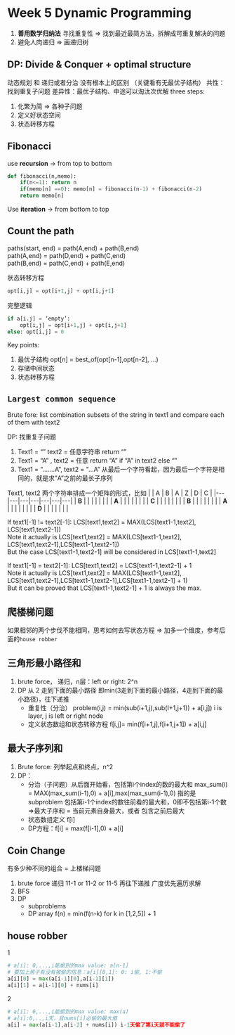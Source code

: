 # Week 5 Dynamic Programming
1. **善用数学归纳法**
寻找重复性 => 找到最近最简方法，拆解成可重复解决的问题
2. 避免人肉递归 => 画递归树

## DP: Divide & Conquer + optimal structure

动态规划 和 递归或者分治 没有根本上的区别 （关键看有无最优子结构）
共性：找到重复子问题
差异性：最优子结构、中途可以淘汰次优解
three steps:
1. 化繁为简 => 各种子问题
2. 定义好状态空间
3. 状态转移方程

## Fibonacci
use **recursion** -> from top to bottom
```python
def fibonacci(n,memo):
    if(n<=1): return n
    if(memo[n] ==0): memo[n] = fibonacci(n-1) + fibonacci(n-2)
    return memo[n]
```

Use **iteration** -> from bottom to top

## Count the path
paths(start, end) = path(A,end) + path(B,end)<br>
path(A,end) = path(D,end) + path(C,end)<br>
path(B,end) = path(C,end) + path(E,end)

状态转移方程
```python
opt[i,j] = opt[i+1,j] + opt[i,j+1]
```

完整逻辑
```python
if a[i.j] = ‘empty’:
	opt[i,j] = opt[i+1,j] + opt[i,j+1]
else: opt[i,j] = 0
```

Key points:
1. 最优子结构 opt[n] = best_of(opt[n-1],opt[n-2], ...)
2. 存储中间状态
3. 状态转移方程

## `Largest common sequence`
Brute fore: list combination subsets of the string in text1 and compare each of them with text2

DP: 找重复子问题
1. Text1 = “” text2 = 任意字符串 return “”
2. Text1 = “A” , text2 = 任意 return “A” if “A” in text2 else “”
3. Text1 = “.......A”, text2 = "...A” 从最后一个字符看起，因为最后一个字符是相同的，就是求”A”之前的最长子序列

Text1, text2 两个字符串排成一个矩阵的形式，比如
|   | A | B | A | Z | D | C |
|---|---|---|---|---|---|---|
| **B** |   |   |   |   |   |   |
| **A** |   |   |   |   |   |   |
| **C** |   |   |   |   |   |   |
| **B** |   |   |   |   |   |   |
| **A** |   |   |   |   |   |   |
| **D** |   |   |   |   |   |   |

If text1[-1] != text2[-1]: LCS[text1,text2] = MAX(LCS[text1-1,text2], LCS[text1,text2-1])<br>
Note it actually is LCS[text1,text2] = MAX(LCS[text1-1,text2], LCS[text1,text2-1],LCS[text1-1,text2-1])<br>
But the case LCS[text1-1,text2-1] will be considered in LCS[text1-1,text2]<br>

If text1[-1] = text2[-1]: LCS[text1,text2] = LCS[text1-1,text2-1] + 1<br>
Note it actually is LCS[text1,text2] = MAX(LCS[text1-1,text2], LCS[text1,text2-1],LCS[text1-1,text2-1],LCS[text1-1,text2-1] + 1)<br>
But it can be proved that LCS[text1-1,text2-1] + 1 is always the max.<br>

## 爬楼梯问题
如果相邻的两个步伐不能相同，思考如何去写状态方程 => 加多一个维度，参考后面的`house robber`

## 三角形最小路径和
1. brute force， 递归，n层：left or right: 2^n
2. DP
    从 2 走到下面的最小路径 即min(3走到下面的最小路径，4走到下面的最小路径)，往下递推
    * 重复性（分治） problem(i,j) = min(sub(i+1,j),sub(I+1,j+1)) + a[i,j]) i is layer, j is left or right node
    * 定义状态数组和状态转移方程  f[i,j]= min(f[i+1,j],f[i+1,j+1]) + a[i,j]

## 最大子序列和
1. Brute force: 列举起点和终点，n^2
2. DP：
    * 分治（子问题）从后面开始看，包括第i个index的数的最大和 max_sum(i) = MAX(max_sum(i-1),0) + a[i],max(max_sum(i-1),0) 指的是 subproblem 包括第i-1个index的数往前看的最大和，0即不包括第i-1个数=>最大子序和 = 当前元素自身最大，或者 包含之前后最大
    * 状态数组定义 f[i]
    * DP方程：f[i] = max(f[i-1],0) + a[i]

## Coin Change
有多少种不同的组合 = 上楼梯问题
1. brute force 递归 11-1 or 11-2 or 11-5 再往下递推 广度优先遍历求解
2. BFS
3. DP
    * subproblems
    * DP array f(n) = min(f(n-k) for k in [1,2,5]) + 1

## house robber
1
```python
# a[i]: 0,...,i能偷到的max value: a[n-1]
# 要加上房子有没有被偷的信息：a[i][0,1]: 0: i偷, 1:不偷
a[i][0] = max(a[i-1][0],a[i-1][1])
a[i][1] = a[i-1][0] + nums[i]
```

2
```python
# a[i]: 0,...,i能偷到的max value: max(a)
# a[i]:0,..,i天，且nums[i]必偷的最大值
a[i] = max(a[i-1],a[i-2] + nums[i]) i-1天偷了第i天就不能偷了
```